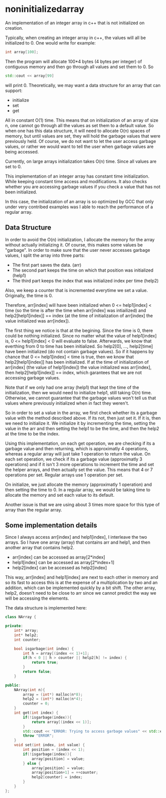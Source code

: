 noninitializedarray
===================

An implementation of an integer array in c++ that is not initialized on creation.

Typically, when creating an integer array in c++, the values will all be initialized to 0.
One would write for example:
```c++
int array[100];
```
Then the program will allocate 100*4 bytes (4 bytes per integer) of contiguous memory and then go through all values and set them to 0. So

```c++
std::cout << array[99]
```

will print 0. Theoretically, we may want a data structure for an array that can support:

 - initialize
 - set
 - get

All in constant O(1) time. This means that on initialization of an array of size n, one cannot go through all the values as set them to a default value. So when one has this data structure, it will need to allocate O(n) spaces of memory, but until values are set, they will hold the garbage values that were previously held. Of course, we do not want to let the user access garbage values, or rather we would want to tell the user when garbage values are being accessed.

Currently, on large arrays initialization takes O(n) time. Since all values are set to 0.

This implementation of an integer array has constant time initialization. While keeping constant time
access and modifications. It also checks whether you are accessing garbage values if you check a value that has not
been initialized.

In this case, the initialization of an array is so optimized by GCC that only under very contribed examples was I able to reach
the performance of a regular array.

## Data Structure

In order to avoid the O(n) initialization, I allocate the memory for the array without actually initializing it. Of course, this makes some values be "garbage". In order to make sure that the user never accesses garbage values, I split the array into three parts:

 - The first part saves the data. (arr)
 - The second part keeps the time on which that position was initialized (help1)
 - The third part keeps the index that was initialized index per time (help2)

Also, we keep a counter that is incremented everytime we set a value. Originally, the time is 0.

Therefore, arr[index] will have been initialized when 0 <= help1[index] < time (so the time is after the time when arr[index] was intiailized) and help2[help1[index]] == index (at the time of initialization of arr[index] the value initialized was arr[index]).

The first thing we notice is that at the begining. Since the time is 0, there could be nothing initialized. Since no matter what the value of help1[index] is, 0 <= help1[index] < 0 will evaluate to false. Afterwards, we know that everthing from 0 to time has been initialized. So help2[0], ..., help2[time] have been initialized (do not contain garbage values). So if it happens by chance that 0 <= help1[index] < time is true, then we know that help2[help1[index]] has been initialized. If at the time of initialization of arr[index] (the value of help1[index]) the value initialized was arr[index], then help2[help1[index]] == index, which garantees that we are not accessing garbage values. 

Note that if we only had one array (help1) that kept the time of the initialization, then we would need to initialize help1, still taking O(n) time. Otherwise, we cannot guarantee that the garbage values won't tell us that values where previously initialized when in fact they weren't.

So in order to set a value in the array, we first check whether its a garbage value with the method described above. If its not, then just set it. If it is, then we need to initialize it. We initialize it by incrementing the time, setting the value in the arr and then setting the help1 to be the time, and then the help2 at the time to be the index. 

Using this implementation, on each get operation, we are checking if its a garbage value and then returning, which is approximatly 4 operations, whereas a regular array will just take 1 operation to return the value. On each set operation, we check if its a garbage value (approximatly 3 operations) and if it isn't 3 more operations to increment the time and set the helper arrays, and then actually set the value. This means that 4 or 7 operations per set. Regular arrays use 1 operation per set. 

On initialize, we just allocate the memory (approximatly 1 operation) and then setting the time to 0. In a regular array, we would be taking time to allocate the memory and set each value to its default.

Another issue is that we are using about 3 times more space for this type of array than the regular array.

## Some implementation details

Since I always access arr[index] and help1[index], I interleave the two arrays. So I have one array (array) that contains arr and help1, and then another array that contains help2.

- arr[index] can be accessed as array[2*index]
- help1[index] can be accessed as array[2*index+1]
- help2[index] can be accessed as help2[index]

This way, arr[index] and help1[index] are next to each other in memory and so its fast to access this is at the expense of a multiplication by two and an addition, which can be implemented quickly by a bit shift. The other array, help2, doesn't need to be close to arr since we cannot predict the way we will be accessing the elements.

The data structure is implemented here:

```c++
class NArray { 

private:
	int* array;
	int* help2;
	int counter;

	bool isgarbage(int index) {
		int h = array[(index << 1)+1];
		if(h < 0 || h > counter || help2[h] != index) {
			return true;
		}
		return false;
	}

public:
	NArray(int n){				
		array = (int*) malloc(n*8);
		help2 = (int*) malloc(n*4);
		counter = 0;
	}
	int get(int index) {
		if(!isgarbage(index)){
			return array[(index << 1)];
		}
		std::cout << "ERROR: Trying to access garbage values" << std::endl;
		throw "ERROR";
	}
	void set(int index, int value) {
		int position = (index << 1);
		if(!isgarbage(index)){
			array[position] = value;
		} else {
			array[position] = value;
			array[position+1] = ++counter;
			help2[counter] = index;
		}
	}
};
```